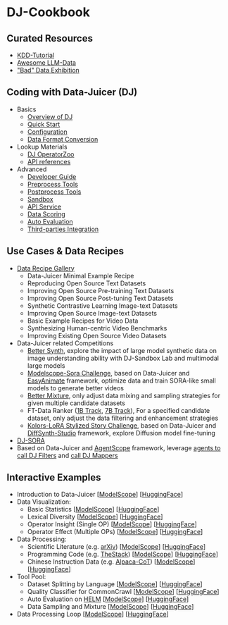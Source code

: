# DJ-Cookbook

## Curated Resources
- [KDD-Tutorial](https://modelscope.github.io/data-juicer/_static/tutorial_kdd24.html)
- [Awesome LLM-Data](../awesome_llm_data.md)
- ["Bad" Data Exhibition](../BadDataExhibition.md)


## Coding with Data-Juicer (DJ)
- Basics
  - [Overview of DJ](README.md)
  - [Quick Start](QuickStart.md)
  - [Configuration](../RecipeGallery.md)
  - [Data Format Conversion](../../tools/fmt_conversion/README.md)
- Lookup Materials
  - [DJ OperatorZoo](../Operators.md)
  - [API references](https://modelscope.github.io/data-juicer/en/main/api)
- Advanced
  - [Developer Guide](../DeveloperGuide.md)
  - [Preprocess Tools](../../tools/preprocess/README.md)
  - [Postprocess Tools](../../tools/postprocess/README.md)
  - [Sandbox](../Sandbox.md)
  - [API Service](../DJ_service.md)
  - [Data Scoring](../../tools/quality_classifier/README.md)
  - [Auto Evaluation](../../tools/evaluator/README.md)
  - [Third-parties Integration](../../thirdparty/LLM_ecosystems/README.md)


## Use Cases & Data Recipes
- [Data Recipe Gallery](../RecipeGallery.md)
  - Data-Juicer Minimal Example Recipe
  - Reproducing Open Source Text Datasets
  - Improving Open Source Pre-training Text Datasets
  - Improving Open Source Post-tuning Text Datasets
  - Synthetic Contrastive Learning Image-text Datasets
  - Improving Open Source Image-text Datasets
  - Basic Example Recipes for Video Data
  - Synthesizing Human-centric Video Benchmarks
  - Improving Existing Open Source Video Datasets
- Data-Juicer related Competitions
  - [Better Synth](https://tianchi.aliyun.com/competition/entrance/532251), explore the impact of large model synthetic data on image understanding ability with DJ-Sandbox Lab and multimodal large models
  - [Modelscope-Sora Challenge](https://tianchi.aliyun.com/competition/entrance/532219), based on Data-Juicer and [EasyAnimate](https://github.com/aigc-apps/EasyAnimate) framework,  optimize data and train SORA-like small models to generate better videos
  - [Better Mixture](https://tianchi.aliyun.com/competition/entrance/532174), only adjust data mixing and sampling strategies for given multiple candidate datasets
  - FT-Data Ranker ([1B Track](https://tianchi.aliyun.com/competition/entrance/532157), [7B Track](https://tianchi.aliyun.com/competition/entrance/532158)), For a specified candidate dataset, only adjust the data filtering and enhancement strategies
  - [Kolors-LoRA Stylized Story Challenge](https://tianchi.aliyun.com/competition/entrance/532254), based on Data-Juicer and [DiffSynth-Studio](https://github.com/modelscope/DiffSynth-Studio) framework, explore Diffusion model fine-tuning
- [DJ-SORA](../DJ_SORA.md)
- Based on Data-Juicer and [AgentScope](https://github.com/modelscope/agentscope) framework, leverage [agents to call DJ Filters](../../demos/api_service/react_data_filter_process.ipynb) and [call DJ Mappers](../../demos/api_service/react_data_mapper_process.ipynb)


## Interactive Examples
- Introduction to Data-Juicer [[ModelScope](https://modelscope.cn/studios/Data-Juicer/overview_scan/summary)] [[HuggingFace](https://huggingface.co/spaces/datajuicer/overview_scan)]
- Data Visualization:
  - Basic Statistics [[ModelScope](https://modelscope.cn/studios/Data-Juicer/data_visulization_statistics/summary)] [[HuggingFace](https://huggingface.co/spaces/datajuicer/data_visualization_statistics)]
  - Lexical Diversity [[ModelScope](https://modelscope.cn/studios/Data-Juicer/data_visulization_diversity/summary)] [[HuggingFace](https://huggingface.co/spaces/datajuicer/data_visualization_diversity)]
  - Operator Insight (Single OP) [[ModelScope](https://modelscope.cn/studios/Data-Juicer/data_visualization_op_insight/summary)] [[HuggingFace](https://huggingface.co/spaces/datajuicer/data_visualization_op_insight)]
  - Operator Effect (Multiple OPs) [[ModelScope](https://modelscope.cn/studios/Data-Juicer/data_visulization_op_effect/summary)] [[HuggingFace](https://huggingface.co/spaces/datajuicer/data_visualization_op_effect)]
- Data Processing:
  - Scientific Literature (e.g. [arXiv](https://info.arxiv.org/help/bulk_data_s3.html)) [[ModelScope](https://modelscope.cn/studios/Data-Juicer/process_sci_data/summary)] [[HuggingFace](https://huggingface.co/spaces/datajuicer/process_sci_data)]
  - Programming Code (e.g. [TheStack](https://huggingface.co/datasets/bigcode/the-stack)) [[ModelScope](https://modelscope.cn/studios/Data-Juicer/process_code_data/summary)] [[HuggingFace](https://huggingface.co/spaces/datajuicer/process_code_data)]
  - Chinese Instruction Data (e.g. [Alpaca-CoT](https://huggingface.co/datasets/QingyiSi/Alpaca-CoT)) [[ModelScope](https://modelscope.cn/studios/Data-Juicer/process_sft_zh_data/summary)] [[HuggingFace](https://huggingface.co/spaces/datajuicer/process_cft_zh_data)]
- Tool Pool:
  - Dataset Splitting by Language [[ModelScope](https://modelscope.cn/studios/Data-Juicer/tool_dataset_splitting_by_language/summary)] [[HuggingFace](https://huggingface.co/spaces/datajuicer/tool_dataset_splitting_by_language)]
  - Quality Classifier for CommonCrawl [[ModelScope](https://modelscope.cn/studios/Data-Juicer/tool_quality_classifier/summary)] [[HuggingFace](https://huggingface.co/spaces/datajuicer/tool_quality_classifier)]
  - Auto Evaluation on [HELM](https://github.com/stanford-crfm/helm) [[ModelScope](https://modelscope.cn/studios/Data-Juicer/auto_evaluation_helm/summary)] [[HuggingFace](https://huggingface.co/spaces/datajuicer/auto_evaluation_helm)]
  - Data Sampling and Mixture [[ModelScope](https://modelscope.cn/studios/Data-Juicer/data_mixture/summary)] [[HuggingFace](https://huggingface.co/spaces/datajuicer/data_mixture)]
- Data Processing Loop [[ModelScope](https://modelscope.cn/studios/Data-Juicer/data_process_loop/summary)] [[HuggingFace](https://huggingface.co/spaces/datajuicer/data_process_loop)]